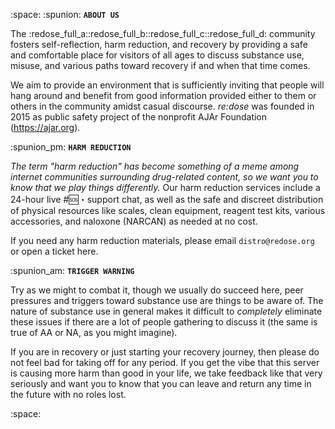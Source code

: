 :space: 
:spunion: **`ABOUT US`**

The :redose_full_a::redose_full_b::redose_full_c::redose_full_d: community fosters self-reflection, harm reduction, and recovery by providing a safe and comfortable place for visitors of all ages to discuss substance use, misuse, and various paths toward recovery if and when that time comes. 

We aim to provide an environment that is sufficiently inviting that people will hang around and benefit from good information provided either to them or others in the community amidst casual discourse. *re:dose* was founded in 2015 as public safety project of the nonprofit AJAr Foundation (https://ajar.org).

:spunion_pm: **`HARM REDUCTION`**

*The term "harm reduction" has become something of a meme among internet communities surrounding drug-related content, so we want you to know that we play things differently.* Our harm reduction services include a 24-hour live #🆘・support chat, as well as the safe and discreet distribution of physical resources like scales, clean equipment, reagent test kits, various accessories, and naloxone (NARCAN) as needed at no cost.

If you need any harm reduction materials, please email `distro@redose.org` or open a ticket here.

:spunion_am: **`TRIGGER WARNING`**

Try as we might to combat it, though we usually do succeed here, peer pressures and triggers toward substance use are things to be aware of. The nature of substance use in general makes it difficult to *completely* eliminate these issues if there are a lot of people gathering to discuss it (the same is true of AA or NA, as you might imagine).

If you are in recovery or just starting your recovery journey, then please do not feel bad for taking off for any period. If you get the vibe that this server is causing more harm than good in your life, we take feedback like that very seriously and want you to know that you can leave and return any time in the future with no roles lost.

:space:

